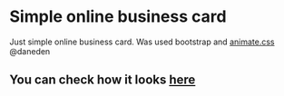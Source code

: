 # Simple online business card

Just simple online business card.
Was used bootstrap and [animate.css](https://daneden.github.io/animate.css/) @daneden

## You can check how it looks [here](https://maximkatut.github.io/)
